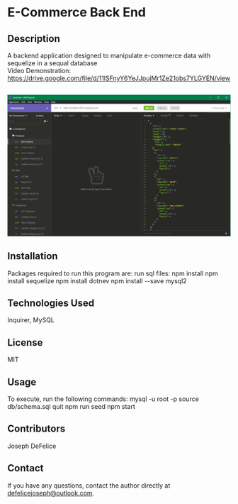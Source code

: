 # E-Commerce Back End

## Description
A backend application designed to manipulate e-commerce data with sequelize in a sequal database<br>Video Demonstration: https://drive.google.com/file/d/11lSFnyY6YeJJpujMr1Ze21obs7YLGYEN/view
  
##
![project image](./img/readme.png)
  
## Installation
Packages required to run this program are: run sql files:
    npm install
    npm install sequelize
    npm install dotnev
    npm install --save mysql2

## Technologies Used
Inquirer, MySQL

## License
MIT

## Usage
To execute, run the following commands:
    mysql -u root -p
    source db/schema.sql
    quit
    npm run seed
    npm start

## Contributors
Joseph DeFelice

## Contact
If you have any questions, contact the author directly at defelicejoseph@outlook.com.